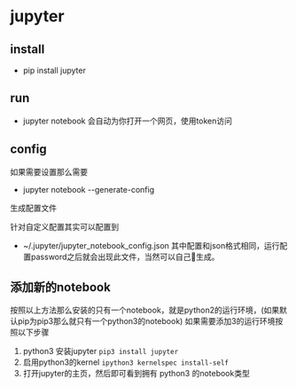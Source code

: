 # jupyter 
## install
 - pip install jupyter
## run
 - jupyter notebook
会自动为你打开一个网页，使用token访问
## config
如果需要设置那么需要 

 - jupyter notebook --generate-config

生成配置文件

针对自定义配置其实可以配置到 
 - ~/.jupyter/jupyter_notebook_config.json
其中配置和json格式相同，运行配置password之后就会出现此文件，当然可以自己生成。
## 添加新的notebook
按照以上方法那么安装的只有一个notebook，就是python2的运行环境，(如果默认pip为pip3那么就只有一个python3的notebook)
如果需要添加3的运行环境按照以下步骤
1.  python3 安装jupyter `pip3 install jupyter`
2.  启用python3的kernel `ipython3 kernelspec install-self`
3.  打开jupyter的主页，然后即可看到拥有 python3 的notebook类型